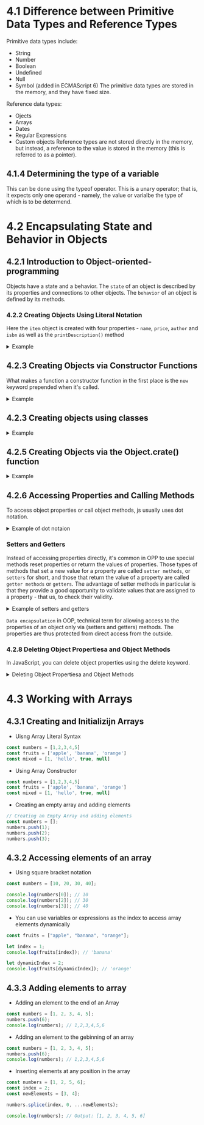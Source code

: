 # 4.1 Difference between Primitive Data Types and Reference Types

Primitive data types include:

- String
- Number
- Boolean
- Undefined
- Null
- Symbol (added in ECMAScript 6)
  The primitive data types are stored in the memory, and they have fixed size.

Reference data types:

- Ojects
- Arrays
- Dates
- Regular Expressions
- Custom objects
  Reference types are not stored directly in the memory, but instead, a reference to the value is stored in the memory (this is referred to as a pointer).
  
## 4.1.4 Determining the type of a variable
  This can be done using the typeof operator. This is a unary operator; that is, it expects only one operand - namely, the value or varialbe the type of which is to be determend.

# 4.2 Encapsulating State and Behavior in Objects
## 4.2.1 Introduction to Object-oriented-programming
Objects have a state and a behavior. The `state` of an object is described by its properties and connections to other objects. The `behavior` of an object is defined by its methods.
### 4.2.2 Creating Objects Using Literal Notation
Here the `item` object is created with four properties - `name`, `price`, `author` and `isbn` as well as the `printDescription()` method

<details>
  <summary>Example</summary>
  
```js
const item = {
  name: 'JS book',
  price: 50,
  author: 'T.S',
  isbn: '978-1-4932-2286-5',
  printDescription: function () {
    console.log(`${this.author}: ${this.name}`);
 }
}

console.log(item.name); // JS book
console.log(item.price); // 50
console.log(item.author); // T.S
console.log(item.isbn); // 978-1-4932-2286-5
console.log(item.printDescription()); // T.S: JS book
```
</details>

## 4.2.3 Creating Objects via Constructor Functions
What makes a function a constructor function in the first place is the `new` keyword prepended when it's called.

<details>
  <summary>Example</summary>
  
```js
function Item(name, price, author, isbn) {
  this.name = name;
  this.price = price;
  this.author = author;
  this.isbn = isbn;
  this.printDescription = function () {
    console.log(`${this.author}: ${this.name}`);
  };
}

const item = new Item("JS Book", 50, "T.S", "978 - 1 - 4932 - 2286 - 5");

console.log(item.name); // JS Book
console.log(item.author); // T.S
console.log(item.price); // 50
console.log(item.isbn); // 978 - 1 - 4932 - 2286 - 5
console.log(item.printDescription()); // T.S: JS Book

const item2 = new Item("Node.js Book", 40, "T.S", "974 - 1 - 4921 - 2286 - 5");

console.log(item2.name); // Node.js Book
console.log(item2.author); // T.S
console.log(item2.price); // 40
console.log(item2.isbn); // 974 - 1 - 4921 - 2286 - 5
console.log(item2.printDescription()); // T.S: Node.js Book
```
</details>


## 4.2.3 Creating objects using classes

<details>
  <summary>Example</summary>
  
```js
// Exampple of a class
class Item {
  constructor(name, price, author, isbn) {
    this.name = name;
    this.price = price;
    this.author = author;
    this.isbn = isbn;
  }
  printDescription() {
    console.log(`${this.author}: ${this.name}`);
  }
}

// Creating an Object using a class
const item = new Item(
  "JS: the complete guide",
  59.95,
  "Philip Ackermann",
  "978-4921-2231-5"
);

console.log(item.name); // JS: the complete guide
console.log(item.price); // 59.95
console.log(item.author); // Philip Ackermann
console.log(item.isbn); // 978-4921-2231-5
```
</details>

## 4.2.5 Creating Objects via the Object.crate() function

<details>
  <summary>Example</summary>

```js
// Crating an Object via the Object.create() Helper function
const item = Object.create(Object.prototype, {
  name: {
    value: "JS: The complete guide",
  },
  price: {
    value: 59.95,
  },
  author: {
    value: "Philip Ackermann",
  },
  isbn: {
    value: "978-4921-2231-5",
  },
  printDescription: {
    value: function () {
      console.log(`${this.author}: ${this.name}`);
    },
  },
});

console.log(item.name); // JS: the complete guide
console.log(item.price); // 59.95
console.log(item.author); // Philip Ackermann
console.log(item.isbn); // 978-4921-2231-5
```
</details>


## 4.2.6 Accessing Properties and Calling Methods
To access object properties or call object methods, js usually uses dot notation.

<details>
  <summary>Example of dot notaion</summary>

```js
// Access to Object Properties and Object Methods via Dot Notation
const itemName - item.name;
item.printDescription()
```
</details>

### Setters and Getters
Instead of accessing properties directly, it's common in OPP to use special methods reset properties or returrn the values of properties. Those types of methods that set a new value for a property are called `setter methods`, or `setters` for short, and those that return the value of a property are called `getter methods` or `getters`. The advantage of setter methods in particular is that they provide a good opportunity to validate values that are assigned to a property - that us, to check their validity.

<details>
  <summary>Example of setters and getters</summary>

```js
const obj = {
  _value: 0, // underscore is a common convention to indicate private property

  get value() {
    return this._value;
  },

  set value(newValue) {
    if (newValue >= 0) {
      this._value = newValue;
    } else {
      console.log("Invalid value. Please provide a positive number.");
    }
  }
};

console.log(obj.value); // Output: 0

obj.value = 10;
console.log(obj.value); // Output: 10

obj.value = -5; // Output: Invalid value. Please provide a positive number.
console.log(obj.value); // Output: 10 (value remains unchanged)

```
</details>

`Data encapsulation` in OOP, technical term for allowing access to the properties of an object only via (setters and getters) methods. The properties are thus protected from direct access from the outside.
### 4.2.8 Deleting Object Propertiesa and Object Methods
In JavaScript, you can delete object properties using the delete keyword.

<details>
  <summary>Deleting Object Propertiesa and Object Methods</summary>

```js
const person = {
  name: 'John',
  age: 30,
  greet: function () {
    console.log(`Hello, my name is ${this.name} and I'm ${this.age} years old.`);
  }
}

console.log(person.name); // Output: 'John'
delete person.name;
console.log(person.name); // Output: undefined

```
</details>

# 4.3 Working with Arrays
## 4.3.1 Creating and Initializijn Arrays
- Uisng Array Literal Syntax

```js
const numbers = [1,2,3,4,5]
const fruits = ['apple', 'banana', 'orange']
const mixed = [1, 'hello', true, null]

```

- Using Array Constructor

```js
const numbers = [1,2,3,4,5]
const fruits = ['apple', 'banana', 'orange']
const mixed = [1, 'hello', true, null]

```
- Creating an empty array and adding elements
```js
// Creating an Empty Array and adding elements
const numbers = [];
numbers.push(1);
numbers.push(2);
numbers.push(3);
```
## 4.3.2 Accessing elements of an array
- Using square bracket notation
```js
const numbers = [10, 20, 30, 40];

console.log(numbers[0]); // 10
console.log(numbers[2]); // 30
console.log(numbers[3]); // 40
```
- You can use variables or expressions as the index to access array elements dynamically
```js
const fruits = ["apple", "banana", "orange"];

let index = 1;
console.log(fruits[index]); // 'banana'

let dynamicIndex = 2;
console.log(fruits[dynamicIndex]); // 'orange'
```
## 4.3.3 Adding elements to array
- Adding an element to the end of an Array
```js
const numbers = [1, 2, 3, 4, 5];
numbers.push(6);
console.log(numbers); // 1,2,3,4,5,6
```
- Adding an element to the gebinning of an array
```js
const numbers = [1, 2, 3, 4, 5];
numbers.push(6);
console.log(numbers); // 1,2,3,4,5,6
```
- Inserting elements at any position in the array
```js
const numbers = [1, 2, 5, 6];
const index = 2;
const newElements = [3, 4];

numbers.splice(index, 0, ...newElements);

console.log(numbers); // Output: [1, 2, 3, 4, 5, 6]
```
